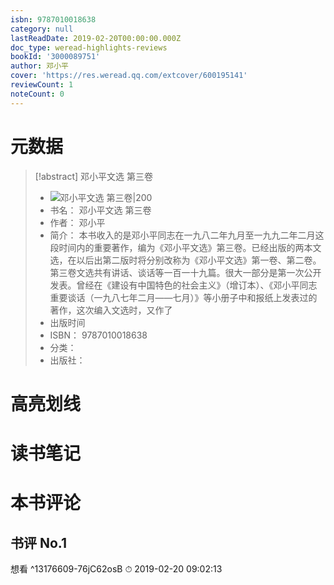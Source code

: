 ```yaml
---
isbn: 9787010018638
category: null
lastReadDate: 2019-02-20T00:00:00.000Z
doc_type: weread-highlights-reviews
bookId: '3000089751'
author: 邓小平
cover: 'https://res.weread.qq.com/extcover/600195141'
reviewCount: 1
noteCount: 0
---
```

# 元数据
> [!abstract] 邓小平文选 第三卷
> - ![ 邓小平文选 第三卷|200](https://res.weread.qq.com/extcover/600195141)
> - 书名： 邓小平文选 第三卷
> - 作者： 邓小平
> - 简介： 本书收入的是邓小平同志在一九八二年九月至一九九二年二月这段时间内的重要著作，编为《邓小平文选》第三卷。已经出版的两本文选，在以后出第二版时将分别改称为《邓小平文选》第一卷、第二卷。
第三卷文选共有讲话、谈话等一百一十九篇。很大一部分是第一次公开发表。曾经在《建设有中国特色的社会主义》（增订本）、《邓小平同志重要谈话（一九八七年二月——七月）》等小册子中和报纸上发表过的著作，这次编入文选时，又作了
> - 出版时间 
> - ISBN： 9787010018638
> - 分类： 
> - 出版社： 

# 高亮划线

# 读书笔记

# 本书评论

## 书评 No.1 
想看
 ^13176609-76jC62osB
⏱ 2019-02-20 09:02:13
